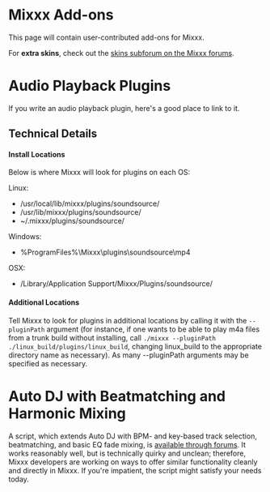 # Mixxx Add-ons

This page will contain user-contributed add-ons for Mixxx.

For **extra skins**, check out the [skins subforum on the Mixxx
forums](http://mixxx.org/forums/viewforum.php?f=8).

# Audio Playback Plugins

If you write an audio playback plugin, here's a good place to link to
it.

## Technical Details

#### Install Locations

Below is where Mixxx will look for plugins on each OS:

Linux:

  - /usr/local/lib/mixxx/plugins/soundsource/
  - /usr/lib/mixxx/plugins/soundsource/
  - \~/.mixxx/plugins/soundsource/

Windows:

  - %ProgramFiles%\\Mixxx\\plugins\\soundsource\\mp4

OSX:

  - /Library/Application Support/Mixxx/Plugins/soundsource/

#### Additional Locations

Tell Mixxx to look for plugins in additional locations by calling it
with the `--pluginPath` argument (for instance, if one wants to be able
to play m4a files from a trunk build without installing, call `./mixxx
--pluginPath ./linux_build/plugins/linux_build`, changing linux\_build
to the appropriate directory name as necessary). As many --pluginPath
arguments may be specified as necessary.

# Auto DJ with Beatmatching and Harmonic Mixing

A script, which extends Auto DJ with BPM- and key-based track selection,
beatmatching, and basic EQ fade mixing, is [available through
forums](https://www.mixxx.org/forums/viewtopic.php?f=7&t=8318&p=34531#p34531).
It works reasonably well, but is technically quirky and unclean;
therefore, Mixxx developers are working on ways to offer similar
functionality cleanly and directly in Mixxx. If you're impatient, the
script might satisfy your needs today.

